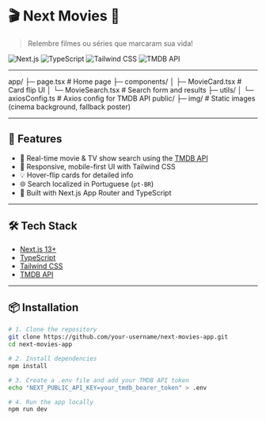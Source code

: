 # 🎬 Next Movies 🍿

> Relembre filmes ou séries que marcaram sua vida!

![Next.js](https://img.shields.io/badge/Next.js-13+-black?logo=nextdotjs)
![TypeScript](https://img.shields.io/badge/TypeScript-blue?logo=typescript)
![Tailwind CSS](https://img.shields.io/badge/TailwindCSS-38bdf8?logo=tailwindcss)
![TMDB API](https://img.shields.io/badge/TMDB-API-01B4E4?logo=themoviedatabase)

---

app/
├─ page.tsx             # Home page
├─ components/
│  ├─ MovieCard.tsx     # Card flip UI
│  └─ MovieSearch.tsx   # Search form and results
├─ utils/
│  └─ axiosConfig.ts    # Axios config for TMDB API
public/
├─ img/                 # Static images (cinema background, fallback poster)

---

## 🚀 Features

- 🔎 Real-time movie & TV show search using the [TMDB API](https://www.themoviedb.org/documentation/api)
- 🌆 Responsive, mobile-first UI with Tailwind CSS
- 💡 Hover-flip cards for detailed info
- 🌐 Search localized in Portuguese (`pt-BR`)
- 🧠 Built with Next.js App Router and TypeScript

---

## 🛠️ Tech Stack

- [Next.js 13+](https://nextjs.org/)
- [TypeScript](https://www.typescriptlang.org/)
- [Tailwind CSS](https://tailwindcss.com/)
- [TMDB API](https://developers.themoviedb.org/3)

---

## 📦 Installation

```bash
# 1. Clone the repository
git clone https://github.com/your-username/next-movies-app.git
cd next-movies-app

# 2. Install dependencies
npm install

# 3. Create a .env file and add your TMDB API token
echo "NEXT_PUBLIC_API_KEY=your_tmdb_bearer_token" > .env

# 4. Run the app locally
npm run dev
